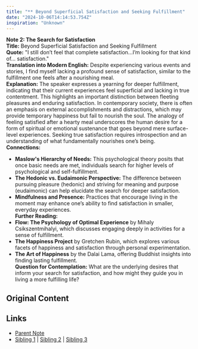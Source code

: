 ```yaml
---
title: "** Beyond Superficial Satisfaction and Seeking Fulfillment"
date: "2024-10-06T14:14:53.754Z"
inspiration: "Unknown"
---
```



**Note 2: The Search for Satisfaction**  
**Title:** Beyond Superficial Satisfaction and Seeking Fulfillment  
**Quote:** "I still don’t feel that complete satisfaction...I’m looking for that kind of... satisfaction."  
**Translation into Modern English:** Despite experiencing various events and stories, I find myself lacking a profound sense of satisfaction, similar to the fulfillment one feels after a nourishing meal.  
**Explanation:** The speaker expresses a yearning for deeper fulfillment, indicating that their current experiences feel superficial and lacking in true contentment. This highlights an important distinction between fleeting pleasures and enduring satisfaction. In contemporary society, there is often an emphasis on external accomplishments and distractions, which may provide temporary happiness but fail to nourish the soul. The analogy of feeling satisfied after a hearty meal underscores the human desire for a form of spiritual or emotional sustenance that goes beyond mere surface-level experiences. Seeking true satisfaction requires introspection and an understanding of what fundamentally nourishes one’s being.  
**Connections:**  
- **Maslow's Hierarchy of Needs:** This psychological theory posits that once basic needs are met, individuals search for higher levels of psychological and self-fulfillment.  
- **The Hedonic vs. Eudaimonic Perspective:** The difference between pursuing pleasure (hedonic) and striving for meaning and purpose (eudaimonic) can help elucidate the search for deeper satisfaction.  
- **Mindfulness and Presence:** Practices that encourage living in the moment may enhance one’s ability to find satisfaction in smaller, everyday experiences.  
**Further Reading:**  
- **Flow: The Psychology of Optimal Experience** by Mihaly Csikszentmihalyi, which discusses engaging deeply in activities for a sense of fulfillment.  
- **The Happiness Project** by Gretchen Rubin, which explores various facets of happiness and satisfaction through personal experimentation.  
- **The Art of Happiness** by the Dalai Lama, offering Buddhist insights into finding lasting fulfillment.  
**Question for Contemplation:** What are the underlying desires that inform your search for satisfaction, and how might they guide you in living a more fulfilling life?  



## Original Content



## Links

- [Parent Note](/parent-note.md)
- [Sibling 1](/zettel1.md) | [Sibling 2](/zettel2.md) | [Sibling 3](/zettel3.md)
